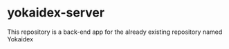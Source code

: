 # yokaidex-server
This repository is a back-end app for the already existing repository named Yokaidex
